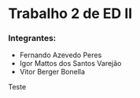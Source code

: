 # Trabalho 2 de ED II
### Integrantes:
+ Fernando Azevedo Peres
+ Igor Mattos dos Santos Varejão
+ Vitor Berger Bonella

Teste